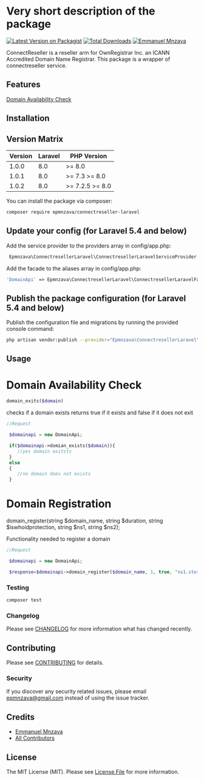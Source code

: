 # Very short description of the package

[![Latest Version on Packagist](https://img.shields.io/packagist/v/epmnzava/connectreseller-laravel.svg?style=flat-square)](https://packagist.org/packages/epmnzava/connectreseller-laravel)
[![Total Downloads](https://img.shields.io/packagist/dt/epmnzava/connectreseller-laravel.svg?style=flat-square)](https://packagist.org/packages/epmnzava/connectreseller-laravel)
[![Emmanuel Mnzava](https://img.shields.io/badge/Author-Emmanuel%20Mnzava-green)](mailto:epmnzava@gmail.com)


ConnectReseller is a reseller arm for OwnRegistrar Inc. an ICANN Accredited Domain Name Registrar. This package is a wrapper of connectreseller service.

## Features

 [Domain Availability Check](#domain-availability-check)

## Installation

## Version Matrix

Version | Laravel   | PHP Version
------- | --------- | ------------
1.0.0   | 8.0       | >= 8.0 
1.0.1   | 8.0       | >= 7.3 >= 8.0
1.0.2   | 8.0       | >= 7.2.5 >= 8.0

You can install the package via composer:

```bash
composer require epmnzava/connectreseller-laravel
```
## Update your config (for Laravel 5.4 and below)

Add the service provider to the providers array in config/app.php:

```php
 Epmnzava\ConnectresellerLaravel\ConnectresellerLaravelServiceProvider::class,
```
Add the facade to the aliases array in config/app.php:

```php
'DomainApi' => Epmnzava\ConnectresellerLaravel\ConnectresellerLaravelFacade::class,
```

## Publish the package configuration (for Laravel 5.4 and below)

Publish the configuration file and migrations by running the provided console command:

```bash
php artisan vendor:publish --provider="Epmnzava\ConnectresellerLaravel\ConnectresellerLaravelServiceProvider"
```

## Usage

# Domain Availability Check 

```php
domain_exits($domain)
```

checks if a domain exists returns true if it exists and false if it does not exit



``` php
//Request

 $domainapi = new DomainApi;

 if($domainapi->domian_exists($domain)){
 	//yes domain exitsts
 }
 else
 {
 	//no domain does not exists
 }


```


# Domain Registration

domain_register(string $domain_name, string $duration, string $iswhoidprotection, string $ns1, string $ns2);

Functionality needed to register a domain 



``` php
//Request

 $domainapi = new DomainApi;

 $response=$domainapi->domain_register($domain_name, 1, true, "ns1.storewid.com", "ns2.storewid.com");


```





### Testing

``` bash
composer test
```

### Changelog

Please see [CHANGELOG](CHANGELOG.md) for more information what has changed recently.

## Contributing

Please see [CONTRIBUTING](CONTRIBUTING.md) for details.

### Security

If you discover any security related issues, please email epmnzava@gmail.com instead of using the issue tracker.

## Credits

- [Emmanuel Mnzava](https://github.com/dbrax)
- [All Contributors](../../contributors)

## License

The MIT License (MIT). Please see [License File](LICENSE.md) for more information.

